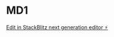 # MD1

[Edit in StackBlitz next generation editor ⚡️](https://stackblitz.com/~/github.com/eliteandhonor/MD1)